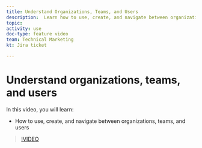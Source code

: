 ```yaml
---
title: Understand Organizations, Teams, and Users
description:  Learn how to use, create, and navigate between organizations, teams, and users in [!DNL Adobe Workfront Fusion].
topic: 
activity: use
doc-type: feature video
team: Technical Marketing
kt: Jira ticket 

---
```

# Understand organizations, teams, and users

In this video, you will learn:

* How to use, create, and navigate between organizations, teams, and users

>[!VIDEO](https://video.tv.adobe.com/v/335309/?quality=12)

